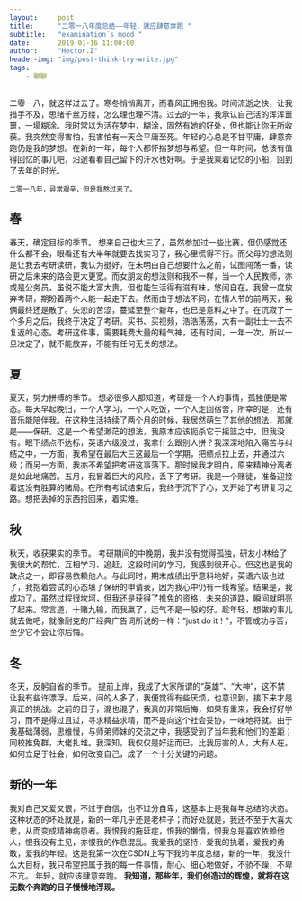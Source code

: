 ```yaml
---
layout:     post
title:      "二零一八年度总结——年轻，就应肆意奔跑 "
subtitle:   "examination`s mood "
date:       2019-01-16 11:00:00
author:     "Hector.Z"
header-img: "img/post-think-try-write.jpg"
tags:
    - 聊聊
---
```


二零一八，就这样过去了。寒冬悄悄离开，而春风正拥抱我。时间流逝之快，让我措手不及，思绪千丝万缕，怎么理也理不清。过去的一年，我承认自己活的浑浑噩噩，一塌糊涂。我时常以为活在梦中，糊涂，固然有她的好处，但也能让你无所收获。我突然变得害怕，我害怕有一天会平庸至死。年轻的心总是不甘平庸，肆意奔跑仍是我的梦想。在新的一年，每个人都怀揣梦想与希望。但一年时间，总该有值得回忆的事儿吧，沿途看看自己留下的汗水也好啊。于是我乘着记忆的小船，回到了去年的时光。

    二零一八年，异常艰辛，但是我熬过来了。
## 春
春天，确定目标的季节。
想来自己也大三了，虽然参加过一些比赛，但仍感觉还什么都不会，眼看还有大半年就要去找实习了，我心里慌得不行。而父母的想法则是让我去考研读研，我认为挺好，在未明白自己想要什么之前，试图闯荡一番，读研之后未来的路会更大更宽。而女朋友的想法则和我不一样，当一个人民教师，亦或是公务员，虽说不能大富大贵，但也能生活得有滋有味，悠闲自在。我曾一度放弃考研，期盼着两个人能一起走下去。然而由于想法不同，在情人节的前两天，我俩最终还是散了。失恋的苦涩，蔓延至整个新年，也已是意料之中了。在沉寂了一个多月之后，我终于决定了考研。买书、买视频，浩浩荡荡，大有一副壮士一去不复返的心态。考研这件事，需要耗费大量的精气神，还有时间，一年一次。所以一旦决定了，就不能放弃，不能有任何无关的想法。

## 夏
夏天，努力拼搏的季节。
想必很多人都知道，考研是一个人的事情，孤独便是常态。每天早起晚归，一个人学习，一个人吃饭，一个人走回宿舍，所幸的是，还有音乐能陪伴我。在这种生活持续了两个月的时候，我居然萌生了其他的想法，那就是——保研。这是一个希望渺茫的想法，我原本应该扼杀它于摇篮之中，但我没有。眼下绩点不达标，英语六级没过，我拿什么跟别人拼？我深深地陷入痛苦与纠结之中，一方面，我希望在最后大三这最后一个学期，把绩点拉上去，并通过六级；而另一方面，我亦不希望把考研这事落下。那时候我才明白，原来精神分离者是如此地痛苦。五月，我冒着巨大的风险，丢下了考研。我是一个赌徒，准备迎接着这没有胜算的赌局。在所有考试结束后，我终于沉下了心，又开始了考研复习之路。想把丢掉的东西拾回来，着实难。

## 秋 
秋天，收获果实的季节。
考研期间的中晚期，我并没有觉得孤独，研友小林给了我很大的帮忙，互相学习、追赶，这段时间的学习，我感到很开心。但这也是我的缺点之一，即容易依赖他人。与此同时，期末成绩出乎意料地好，英语六级也过了，我抱着尝试的心态填了保研的申请表，因为我心中仍有一线希望。结果是，我成功了。虽然过程很坎坷，但我还是获得了推免的资格，未来的道路，瞬间就明亮了起来。常言道，十赌九输，而我赢了，运气不是一般的好。趁年轻，想做的事儿就去做吧，就像耐克的广经典广告词所说的一样：“just do it！”，不管成功与否，至少它不会让你后悔。

## 冬
冬天，反躬自省的季节。
提前上岸，我成了大家所谓的“英雄”、“大神”，这不禁让我有些许漂浮。后来，问的人多了，我便觉得有些厌烦，也意识到，接下来才是真正的挑战。之前的日子，混也混了，我真的非常后悔，如果有重来，我会好好学习，而不是得过且过，寻求精益求精，而不是向这个社会妥协，一味地将就。由于我基础薄弱，思维慢，与师弟师妹的交流之中，我感受到了当年我和他们的差距；同校推免群，大佬扎堆。我深知，我仅仅是好运而已，比我厉害的人，大有人在。如何立足于社会，如何改变自己，成了一个十分关键的问题。

## 新的一年

我对自己又爱又恨，不过于自信，也不过分自卑，这基本上是我每年总结的状态。这种状态的坏处就是，新的一年几乎还是老样子；而好处就是，我还不至于大喜大悲，从而变成精神病患者。我恨我的拖延症，恨我的懒惰，恨我总是喜欢依赖他人，恨我没有主见，亦恨我的作息混乱。我爱我的坚持，爱我的执着，爱我的勇敢，爱我的年轻。这是我第一次在CSDN上写下我的年度总结，新的一年，我没什么大目标，我只希望把属于我的每一件事情，耐心、细心地做好，不骄不躁，不卑不亢。
年轻，就应该肆意奔跑。
**我知道，那些年，我们创造过的辉煌，就将在这无数个奔跑的日子慢慢地浮现。** 
